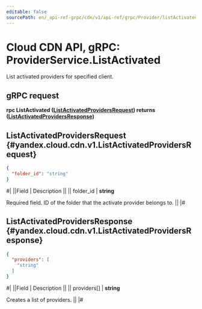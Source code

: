 ```yaml
---
editable: false
sourcePath: en/_api-ref-grpc/cdn/v1/api-ref/grpc/Provider/listActivated.md
---
```


# Cloud CDN API, gRPC: ProviderService.ListActivated

List activated providers for specified client.

## gRPC request

**rpc ListActivated ([ListActivatedProvidersRequest](#yandex.cloud.cdn.v1.ListActivatedProvidersRequest)) returns ([ListActivatedProvidersResponse](#yandex.cloud.cdn.v1.ListActivatedProvidersResponse))**

## ListActivatedProvidersRequest {#yandex.cloud.cdn.v1.ListActivatedProvidersRequest}

```json
{
  "folder_id": "string"
}
```

#|
||Field | Description ||
|| folder_id | **string**

Required field. ID of the folder that the activate provider belongs to. ||
|#

## ListActivatedProvidersResponse {#yandex.cloud.cdn.v1.ListActivatedProvidersResponse}

```json
{
  "providers": [
    "string"
  ]
}
```

#|
||Field | Description ||
|| providers[] | **string**

Creates a list of providers. ||
|#